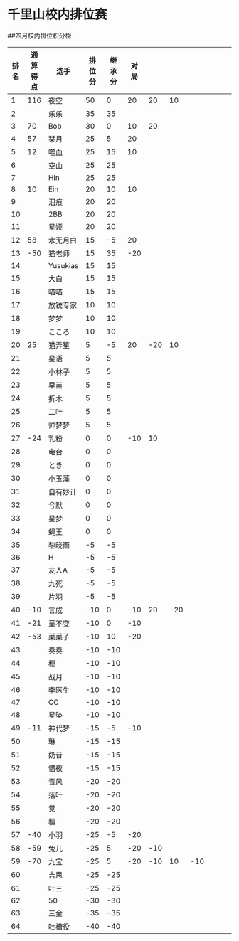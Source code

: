 # 千里山校内排位赛

##四月校内排位积分榜

| 排名 | 通算得点   | 选手             | 排位分 | 继承分     | 对局  |    |    |    |    |    |    |    |    |    |    |
| ---- | ---------- | ---------------- | ------ | ---------- | -------- |-------- |-------- |-------- |-------- |-------- |-------- |-------- |-------- |-------- |-------- |
1|116|夜空|50|0|20|20|10||||||||||||||||||||||||||||||||||
2||乐乐|35|35|||||||||||||||||||||||||||||||||||||
3|70|Bob|30|0|10|20|||||||||||||||||||||||||||||||||||
4|57|栞月|25|5|20||||||||||||||||||||||||||||||||||||
5|12|噬血|25|15|10||||||||||||||||||||||||||||||||||||
6||空山|25|25|||||||||||||||||||||||||||||||||||||
7||Hin|25|25|||||||||||||||||||||||||||||||||||||
8|10|Ein|20|10|10||||||||||||||||||||||||||||||||||||
9||泪痕|20|20|||||||||||||||||||||||||||||||||||||
10||2BB|20|20|||||||||||||||||||||||||||||||||||||
11||星娅|20|20|||||||||||||||||||||||||||||||||||||
12|58|水无月白|15|-5|20||||||||||||||||||||||||||||||||||||
13|-50|猫老师|15|35|-20||||||||||||||||||||||||||||||||||||
14||Yusukias|15|15|||||||||||||||||||||||||||||||||||||
15||大白|15|15|||||||||||||||||||||||||||||||||||||
16||喵喵|15|15|||||||||||||||||||||||||||||||||||||
17||放铳专家|10|10|||||||||||||||||||||||||||||||||||||
18||梦梦|10|10|||||||||||||||||||||||||||||||||||||
19||こころ|10|10|||||||||||||||||||||||||||||||||||||
20|25|猫弄笙|5|-5|20|-20|10||||||||||||||||||||||||||||||||||
21||星语|5|5|||||||||||||||||||||||||||||||||||||
22||小林子|5|5|||||||||||||||||||||||||||||||||||||
23||早苗|5|5|||||||||||||||||||||||||||||||||||||
24||折木|5|5|||||||||||||||||||||||||||||||||||||
25||二叶|5|5|||||||||||||||||||||||||||||||||||||
26||帅梦梦|5|5|||||||||||||||||||||||||||||||||||||
27|-24|乳粉|0|0|-10|10|||||||||||||||||||||||||||||||||||
28||电台|0|0|||||||||||||||||||||||||||||||||||||
29||とき|0|0|||||||||||||||||||||||||||||||||||||
30||小玉藻|0|0|||||||||||||||||||||||||||||||||||||
31||自有妙计|0|0|||||||||||||||||||||||||||||||||||||
32||兮默|0|0|||||||||||||||||||||||||||||||||||||
33||星梦|0|0|||||||||||||||||||||||||||||||||||||
34||蝇王|0|0|||||||||||||||||||||||||||||||||||||
35||黎晓雨|-5|-5|||||||||||||||||||||||||||||||||||||
36||H|-5|-5|||||||||||||||||||||||||||||||||||||
37||友人A|-5|-5|||||||||||||||||||||||||||||||||||||
38||九死|-5|-5|||||||||||||||||||||||||||||||||||||
39||片羽|-5|-5|||||||||||||||||||||||||||||||||||||
40|-10|言成|-10|0|-10|20|-20||||||||||||||||||||||||||||||||||
41|-21|童不变|-10|0|-10||||||||||||||||||||||||||||||||||||
42|-53|菜菜子|-10|10|-20||||||||||||||||||||||||||||||||||||
43||奏奏|-10|-10|||||||||||||||||||||||||||||||||||||
44||穗|-10|-10|||||||||||||||||||||||||||||||||||||
45||战月|-10|-10|||||||||||||||||||||||||||||||||||||
46||李医生|-10|-10|||||||||||||||||||||||||||||||||||||
47||CC|-10|-10|||||||||||||||||||||||||||||||||||||
48||星坠|-10|-10|||||||||||||||||||||||||||||||||||||
49|-11|神代梦|-15|-5|-10||||||||||||||||||||||||||||||||||||
50||琳|-15|-15|||||||||||||||||||||||||||||||||||||
51||奶昔|-15|-15|||||||||||||||||||||||||||||||||||||
52||惜夜|-15|-15|||||||||||||||||||||||||||||||||||||
53||雪风|-20|-20|||||||||||||||||||||||||||||||||||||
54||落叶|-20|-20|||||||||||||||||||||||||||||||||||||
55||觉|-20|-20|||||||||||||||||||||||||||||||||||||
56||檀|-20|-20|||||||||||||||||||||||||||||||||||||
57|-40|小羽|-25|-5|-20||||||||||||||||||||||||||||||||||||
58|-59|兔儿|-25|5|-20|-10|||||||||||||||||||||||||||||||||||
59|-70|九宝|-25|5|-20|-10|10|-10|||||||||||||||||||||||||||||||||
60||吉思|-25|-25|||||||||||||||||||||||||||||||||||||
61||叶三|-25|-25|||||||||||||||||||||||||||||||||||||
62||50|-30|-30|||||||||||||||||||||||||||||||||||||
63||三金|-35|-35|||||||||||||||||||||||||||||||||||||
64||吐槽役|-40|-40|||||||||||||||||||||||||||||||||||||
